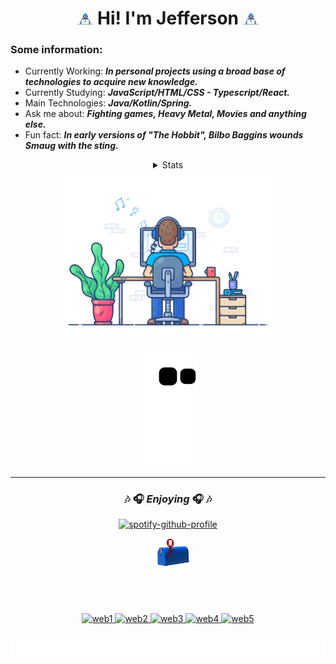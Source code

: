<h1 align="center" >
  <img
      width="5%"
      src="https://github.com/jeffersontavaresdm/jeffersontavaresdm/blob/main/images/Developer.gif"
      alt="coding1"
  />
  Hi! I'm Jefferson
  <img
      width="5%"
      src="https://github.com/jeffersontavaresdm/jeffersontavaresdm/blob/main/images/Developer.gif"
      alt="coding2"
  />
</h1 >

<h3 >Some information:</h3 >
<ul >
  <li >
    Currently Working:
    <b ><i >
      In personal projects using a broad base of technologies to acquire new knowledge.
    </i ></b >
  </li >
  <li >
    Currently Studying:
    <b ><i >
      JavaScript/HTML/CSS - Typescript/React.
    </i ></b >
  </li >
  <li >
    Main Technologies:
    <b ><i >
      Java/Kotlin/Spring.
    </i ></b >
  </li >
  <li >
    Ask me about:
    <b ><i >
      Fighting games, Heavy Metal, Movies and anything else.
    </i ></b >
  </li >
  <li >
    Fun fact:
    <b ><i >
      In early versions of "The Hobbit", Bilbo Baggins wounds Smaug with the sting.
    </i ></b >
  </li >
</ul >

<div align="center" >
  <details >
    <summary style="cursor: pointer; width: 50px" >Stats</summary >
    <br >
    <a href="https://github.com/jeffersontavaresdm" >
      <div align="center" >
        <img
            src="https://github.com/jeffersontavaresdm/profile-summary-cards/raw/master/profile-summary-card-output/github/3-stats.svg"
            width="35%"
            alt="stat1" >
        <img
            src="https://github.com/jeffersontavaresdm/profile-summary-cards/raw/master/profile-summary-card-output/github/4-productive-time.svg"
            width="35%"
            alt="stat2" >
        <img
            src="https://github.com/jeffersontavaresdm/profile-summary-cards/raw/master/profile-summary-card-output/github/1-repos-per-language.svg"
            width="35%"
            alt="stat3" >
        <img
            src="https://github.com/jeffersontavaresdm/profile-summary-cards/raw/master/profile-summary-card-output/github/2-most-commit-language.svg"
            width="35%"
            alt="stat4" >
      </div >
    </a >
  </details >
</div >

<div align="center" >
  <img
      width="70%"
      src="https://github.com/jeffersontavaresdm/jeffersontavaresdm/blob/main/images/dev-working_rounded.gif?raw=true"
      alt="i-am-programming"
  />

  <br >

  ![Snake animation](https://github.com/jeffersontavaresdm/jeffersontavaresdm/blob/output/github-contribution-grid-snake.svg)

  <hr >

  ### :notes: :headphones: _Enjoying_ :headphones: :notes:

  [![spotify-github-profile](https://spotify-github-profile.vercel.app/api/view?uid=bucky2dgod&cover_image=true&theme=novatorem&bar_color=53b14f&bar_color_cover=false)](https://spotify-github-profile.vercel.app/api/login)

  <img
      src="https://github.com/jeffersontavaresdm/jeffersontavaresdm/blob/main/images/letterbox.gif?raw=true"
      width="70px"
      alt="letterbox"
  />

  <br >
  <br >

  <div align="center" >
    <a href="https://www.linkedin.com/in/jefferson-tavares" target="_blank" >
      <img
          src="https://img.shields.io/badge/-LinkedIn-%230077B5?style=for-the-badge&logo=linkedin&logoColor=white"
          alt="web1"
      >
    </a >
    <a href="https://t.me/jeffersontdm" target="_blank" >
      <img
          src="https://img.shields.io/badge/Telegram-2CA5E0?style=for-the-badge&logo=telegram&logoColor=white"
          alt="web2"
      >
    </a >
    <a href="https://twitter.com/JFFTXD" target="_blank" >
      <img
          src="https://img.shields.io/badge/Twitter-1DA1F2?style=for-the-badge&logo=twitter&logoColor=white"
          alt="web3"
      >
    </a >
    <a href="https://discord.com/users/jeffersontdm#1604" target="_blank" >
      <img
          src="https://img.shields.io/badge/Discord-7289DA?style=for-the-badge&logo=discord&logoColor=white"
          alt="web4"
      >
    </a >
    <a href="https://www.instagram.com/jeffersontdm_" target="_blank" >
      <img
          src="https://img.shields.io/badge/-Instagram-%23E4405F?style=for-the-badge&logo=instagram&logoColor=white"
          alt="web5"
      >
    </a >
  </div >
  <br >
  <img
      src="https://github.com/jeffersontavaresdm/jeffersontavaresdm/blob/main/images/this_page_is.gif?raw=true"
      alt="end"
  />
</div >
